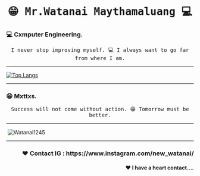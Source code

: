 <h1 align='center'><samp><strong> 😁 Mr.Watanai Maythamaluang 💻 </strong></samp></h1>
<h3 align="left"> 💻 Cxmputer Engineering.  </h3>
<p align='center'> <samp> I never stop improving myself. 💻 I always want to go far from where I am.</samp></p>
<hr>

[![Top Langs](https://github-readme-stats.vercel.app/api/top-langs/?username=Watanai1245&layout=compact&theme=tokyonight)](https://github.com/Watanai1245/github-readme-stats)

<hr>
<h3 align="left"> 😁 Mxttxs.</h3>
<p align='center'> <samp> Success will not come without action. 😁 Tomorrow must be better.</samp></p>
<hr>
<p>&nbsp;<img align="center" src="https://github-readme-stats.vercel.app/api?username=Watanai1245&show_icons=true&locale=en&theme=tokyonight" alt="Watanai1245" /></p>
<hr>
<h3 align="right"> ❤ Contact IG : https://www.instagram.com/new_watanai/</h3>
<h4 align="right"> ❤ I have a heart contact....</h4>
